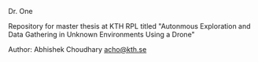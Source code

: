 Dr. One

Repository for master thesis at KTH RPL titled "Autonmous Exploration and Data Gathering in Unknown Environments Using a Drone"

Author:
Abhishek Choudhary
acho@kth.se
